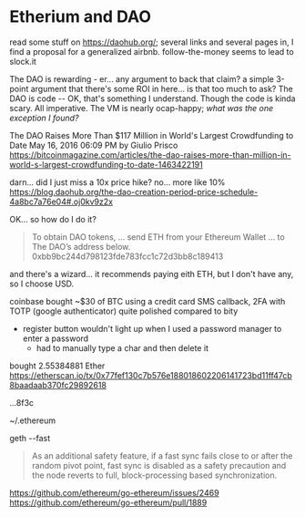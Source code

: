 # Etherium and DAO


read some stuff on https://daohub.org/; several links and several pages in, I find a proposal for a generalized airbnb.
follow-the-money seems to lead to slock.it

The DAO is rewarding - er... any argument to back that claim? a simple 3-point argument that there's some ROI in here... is that too much to ask?
The DAO is code -- OK, that's something I understand. Though the code is kinda scary. All imperative.
The VM is nearly ocap-happy; *what was the one exception I found?*

The DAO Raises More Than $117 Million in World's Largest Crowdfunding to Date
May 16, 2016 06:09 PM by Giulio Prisco
https://bitcoinmagazine.com/articles/the-dao-raises-more-than-million-in-world-s-largest-crowdfunding-to-date-1463422191

darn... did I just miss a 10x price hike? no... more like 10%
https://blog.daohub.org/the-dao-creation-period-price-schedule-4a8bc7a76e04#.oj0kv9z2x

OK... so how do I do it?
> To obtain DAO tokens, ... send ETH from your Ethereum Wallet ... to The DAO’s address below.
> 0xbb9bc244d798123fde783fcc1c72d3bb8c189413

and there's a wizard... it recommends paying eith ETH, but I don't have any, so I choose USD.

coinbase
bought ~$30 of BTC using a credit card
SMS callback, 2FA with TOTP (google authenticator)
quite polished compared to bity
  - register button wouldn't light up when I used a password manager to enter a password
    - had to manually type a char and then delete it

bought 2.55384881 Ether
https://etherscan.io/tx/0x77fef130c7b576e188018602206141723bd11ff47cb8baadaab370fc29892618


...8f3c

~/.ethereum

geth --fast


> As an additional safety feature, if a fast sync fails close to or after the random pivot point, fast sync is disabled as a safety precaution and the node reverts to full, block-processing based synchronization.

https://github.com/ethereum/go-ethereum/issues/2469
https://github.com/ethereum/go-ethereum/pull/1889


